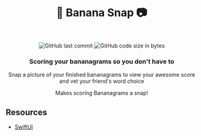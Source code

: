 <div align="center">
  <br>
  <h1>🍌 Banana Snap 📷</h1>
</div>
<br>
<p align="center">
  <img src="https://img.shields.io/github/last-commit/smj-apps/banana-snap?style=plastic" alt="GitHub last commit">
  <img src="https://img.shields.io/github/languages/code-size/smj-apps/banana-snap?style=plastic" alt="GitHub code size in bytes">
</p>

<h3 align="center">Scoring your bananagrams so you don't have to</h3>

<p align="center">
Snap a picture of your finished bananagrams to view your awesome score and vet your friend's word choice
</p>
<p align="center">
Makes scoring Bananagrams a snap!
</p>

## Resources

- [SwiftUI](https://developer.apple.com/documentation/swiftui/)
